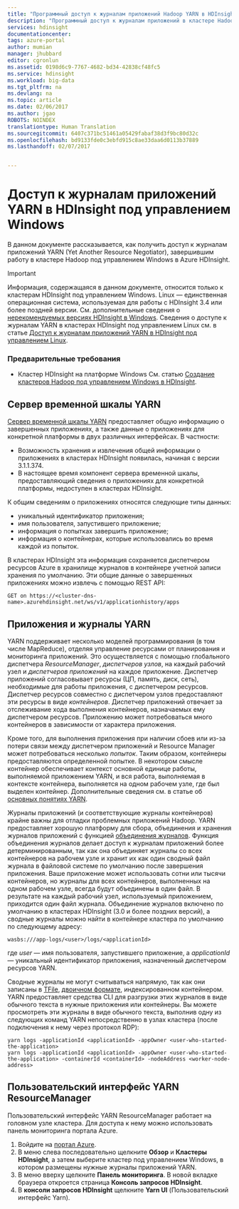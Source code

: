 ```yaml
---
title: "Программный доступ к журналам приложений Hadoop YARN в HDInsight | Документация Майкрософт"
description: "Программный доступ к журналам приложений в кластере Hadoop в HDInsight."
services: hdinsight
documentationcenter: 
tags: azure-portal
author: mumian
manager: jhubbard
editor: cgronlun
ms.assetid: 0198d6c9-7767-4682-bd34-42838cf48fc5
ms.service: hdinsight
ms.workload: big-data
ms.tgt_pltfrm: na
ms.devlang: na
ms.topic: article
ms.date: 02/06/2017
ms.author: jgao
ROBOTS: NOINDEX
translationtype: Human Translation
ms.sourcegitcommit: 6407c371bc51461a05429fabaf38d3f9bc80d32c
ms.openlocfilehash: bd9133fde0c3ebfd915c8ae33daa6d0113b37889
ms.lasthandoff: 02/07/2017


---
```

# <a name="access-yarn-application-logs-on-windows-based-hdinsight"></a>Доступ к журналам приложений YARN в HDInsight под управлением Windows
В данном документе рассказывается, как получить доступ к журналам приложений YARN (Yet Another Resource Negotiator), завершившим работу в кластере Hadoop под управлением Windows в Azure HDInsight.

> [!IMPORTANT]
> Информация, содержащаяся в данном документе, относится только к кластерам HDInsight под управлением Windows. Linux — единственная операционная система, используемая для работы с HDInsight 3.4 или более поздней версии. См. дополнительные сведения о [нерекомендуемых версиях HDInsight в Windows](hdinsight-component-versioning.md#hdi-version-32-and-33-nearing-deprecation-date). Сведения о доступе к журналам YARN в кластерах HDInsight под управлением Linux см. в статье [Доступ к журналам приложений YARN в HDInsight под управлением Linux](hdinsight-hadoop-access-yarn-app-logs-linux.md).
> 


### <a name="prerequisites"></a>Предварительные требования
* Кластер HDInsight на платформе Windows См.  статью [Создание кластеров Hadoop под управлением Windows в HDInsight](hdinsight-provision-clusters.md).

## <a name="yarn-timeline-server"></a>Сервер временной шкалы YARN
<a href="http://hadoop.apache.org/docs/r2.4.0/hadoop-yarn/hadoop-yarn-site/TimelineServer.html" target="_blank">Сервер временной шкалы YARN</a> предоставляет общую информацию о завершенных приложениях, а также данные о приложениях для конкретной платформы в двух различных интерфейсах. В частности:

* Возможность хранения и извлечения общей информации о приложениях в кластерах HDInsight появилась, начиная с версии 3.1.1.374.
* В настоящее время компонент сервера временной шкалы, предоставляющий сведения о приложениях для конкретной платформы, недоступен в кластерах HDInsight.

К общим сведениям о приложениях относятся следующие типы данных:

* уникальный идентификатор приложения;
* имя пользователя, запустившего приложение;
* информация о попытках завершить приложение;
* информация о контейнерах, которые использовались во время каждой из попыток.

В кластерах HDInsight эта информация сохраняется диспетчером ресурсов Azure в хранилище журналов в контейнере учетной записи хранения по умолчанию. Эти общие данные о завершенных приложениях можно извлечь с помощью REST API:

    GET on https://<cluster-dns-name>.azurehdinsight.net/ws/v1/applicationhistory/apps


## <a name="yarn-applications-and-logs"></a>Приложения и журналы YARN
YARN поддерживает несколько моделей программирования (в том числе MapReduce), отделяя управление ресурсами от планирования и мониторинга приложений. Это осуществляется с помощью глобального диспетчера *ResourceManager*, *диспетчеров узлов*, на каждый рабочий узел и *диспетчеров приложений* на каждое приложение. Диспетчер приложений согласовывает ресурсы (ЦП, память, диск, сеть), необходимые для работы приложения, с диспетчером ресурсов. Диспетчер ресурсов совместно с диспетчером узлов предоставляют эти ресурсы в виде *контейнеров*. Диспетчер приложений отвечает за отслеживание хода выполнения контейнеров, назначаемых ему диспетчером ресурсов. Приложению может потребоваться много контейнеров в зависимости от характера приложения.

Кроме того, для выполнения приложения при наличии сбоев или из-за потери связи между диспетчером приложений и Resource Manager может потребоваться несколько *попыток*. Таким образом, контейнеры предоставляются определенной попытке. В некотором смысле контейнер обеспечивает контекст основной единице работы, выполняемой приложением YARN, и вся работа, выполняемая в контексте контейнера, выполняется на одном рабочем узле, где был выделен контейнер. Дополнительные сведения см. в статье об [основных понятиях YARN][YARN-concepts].

Журналы приложений (и соответствующие журналы контейнеров) крайне важны для отладки проблемных приложений Hadoop. YARN предоставляет хорошую платформу для сбора, объединения и хранения журналов приложений с функцией [объединения журналов][log-aggregation]. Функция объединения журналов делает доступ к журналам приложений более детерминированным, так как она объединяет журналы со всех контейнеров на рабочем узле и хранит их как один сводный файл журнала в файловой системе по умолчанию после завершения приложения. Ваше приложение может использовать сотни или тысячи контейнеров, но журналы для всех контейнеров, выполненных на одном рабочем узле, всегда будут объединены в один файл. В результате на каждый рабочий узел, используемый приложением, приходится один файл журнала. Объединение журналов включено по умолчанию в кластерах HDInsight (3.0 и более поздних версий), а сводные журналы можно найти в контейнере кластера по умолчанию по следующему адресу:

    wasbs:///app-logs/<user>/logs/<applicationId>

где *user* — имя пользователя, запустившего приложение, а *applicationId*— уникальный идентификатор приложения, назначенный диспетчером ресурсов YARN.

Сводные журналы не могут считываться напрямую, так как они записаны в [TFile][T-file], [двоичном формате][binary-format], индексированном контейнером. YARN предоставляет средства CLI для разгрузки этих журналов в виде обычного текста в нужные приложения или контейнеры. Вы можете просмотреть эти журналы в виде обычного текста, выполнив одну из следующих команд YARN непосредственно в узлах кластера (после подключения к нему через протокол RDP):

    yarn logs -applicationId <applicationId> -appOwner <user-who-started-the-application>
    yarn logs -applicationId <applicationId> -appOwner <user-who-started-the-application> -containerId <containerId> -nodeAddress <worker-node-address>


## <a name="yarn-resourcemanager-ui"></a>Пользовательский интерфейс YARN ResourceManager
Пользовательский интерфейс YARN ResourceManager работает на головном узле кластера. Для доступа к нему можно использовать панель мониторинга портала Azure. 

1. Войдите на [портал Azure](https://portal.azure.com/). 
2. В меню слева последовательно щелкните **Обзор** и **Кластеры HDInsight**, а затем выберите кластер под управлением Windows, в котором размещены нужные журналы приложений YARN.
3. В меню вверху щелкните **Панель мониторинга**. В новой вкладке браузера откроется страница **Консоль запросов HDInsight**.
4. В **консоли запросов HDInsight** щелкните **Yarn UI** (Пользовательский интерфейс Yarn).

[YARN-timeline-server]:http://hadoop.apache.org/docs/r2.4.0/hadoop-yarn/hadoop-yarn-site/TimelineServer.html
[log-aggregation]:http://hortonworks.com/blog/simplifying-user-logs-management-and-access-in-yarn/
[T-file]:https://issues.apache.org/jira/secure/attachment/12396286/TFile%20Specification%2020081217.pdf
[binary-format]:https://issues.apache.org/jira/browse/HADOOP-3315
[YARN-concepts]:http://hortonworks.com/blog/apache-hadoop-yarn-concepts-and-applications/

